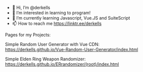 - 👋 Hi, I’m @derkells
- 👀 I’m interested in learning to program!
- 🌱 I’m currently learning Javascript, Vue.JS and SuiteScript
- 📫 How to reach me https://linktr.ee/derkells


Pages for my Projects:

Simple Random User Generator with Vue CDN:
https://derkells.github.io/Vue-Random-User-Generator/index.html

Simple Elden Ring Weapon Randomizer:
https://derkells.github.io/ERrandomizer/(root)/index.html

<!---
derkells/derkells is a ✨ special ✨ repository because its `README.md` (this file) appears on your GitHub profile.
You can click the Preview link to take a look at your changes.
--->
